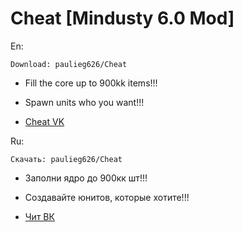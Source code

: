 # Cheat [Mindusty 6.0 Mod] 

En:

`Download: paulieg626/Cheat`

- Fill the core up to 900kk items!!!

- Spawn units who you want!!!

- [Cheat VK](https://vk.com/mindustry_cheat)

Ru:

`Скачать: paulieg626/Cheat`

- Заполни ядро до 900кк шт!!!

- Создавайте юнитов, которые хотите!!!

- [Чит ВК](https://vk.com/mindustry_cheat)
